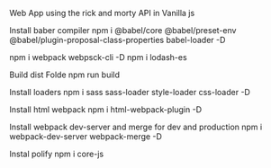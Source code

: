 Web App using the rick and morty API in Vanilla js

Install baber compiler
npm i @babel/core @babel/preset-env @babel/plugin-proposal-class-properties babel-loader -D 
 
 npm i webpack webpsck-cli -D
 npm i lodash-es  

 Build dist Folde
 npm run build

Install loaders
npm i sass sass-loader style-loader css-loader -D

Install html webpack
npm i html-webpack-plugin -D

Install webpack dev-server and merge for dev and production
npm i webpack-dev-server webpack-merge -D

Instal polify
npm i core-js